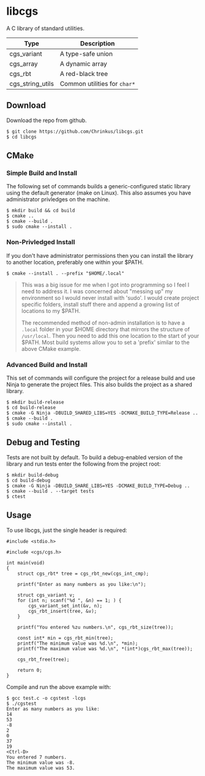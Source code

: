 # libcgs

A C library of standard utilities.

|Type|Description|
|----|-----------|
|cgs\_variant|A type-safe union|
|cgs\_array|A dynamic array|
|cgs\_rbt|A red-black tree|
|cgs\_string\_utils|Common utilities for `char*`|

## Download

Download the repo from github.

```
$ git clone https://github.com/Chrinkus/libcgs.git
$ cd libcgs
```

## CMake

### Simple Build and Install

The following set of commands builds a generic-configured static library using the default generator (make on Linux). This also assumes you have administrator privledges on the machine.

```
$ mkdir build && cd build
$ cmake ..
$ cmake --build .
$ sudo cmake --install .
```

### Non-Privledged Install

If you don't have administrator permissions then you can install the library to another location, preferably one within your $PATH.

```
$ cmake --install . --prefix "$HOME/.local"
```

> This was a big issue for me when I got into programming so I feel I need to address it. I was concerned about "messing up" my environment so I would never install with 'sudo'. I would create project specific folders, install stuff there and append a growing list of locations to my $PATH.
>
> The recommended method of non-admin installation is to have a `.local` folder in your $HOME directory that mirrors the structure of `/usr/local`. Then you need to add this one location to the start of your $PATH. Most build systems allow you to set a 'prefix' similar to the above CMake example.

### Advanced Build and Install

This set of commands will configure the project for a release build and use Ninja to generate the project files. This also builds the project as a shared library.

```
$ mkdir build-release
$ cd build-release
$ cmake -G Ninja -DBUILD_SHARED_LIBS=YES -DCMAKE_BUILD_TYPE=Release ..
$ cmake --build .
$ sudo cmake --install .
```

## Debug and Testing

Tests are not built by default. To build a debug-enabled version of the library and run tests enter the following from the project root:

```
$ mkdir build-debug
$ cd build-debug
$ cmake -G Ninja -DBUILD_SHARE_LIBS=YES -DCMAKE_BUILD_TYPE=Debug ..
$ cmake --build . --target tests
$ ctest
```

## Usage

To use libcgs, just the single header is required:
```
#include <stdio.h>

#include <cgs/cgs.h>

int main(void)
{
	struct cgs_rbt* tree = cgs_rbt_new(cgs_int_cmp);

	printf("Enter as many numbers as you like:\n");

	struct cgs_variant v;
	for (int n; scanf("%d ", &n) == 1; ) {
		cgs_variant_set_int(&v, n);
		cgs_rbt_insert(tree, &v);
	}

	printf("You entered %zu numbers.\n", cgs_rbt_size(tree));

	const int* min = cgs_rbt_min(tree);
	printf("The minimum value was %d.\n", *min);
	printf("The maximum value was %d.\n", *(int*)cgs_rbt_max(tree));

	cgs_rbt_free(tree);

	return 0;
}
```

Compile and run the above example with:
```
$ gcc test.c -o cgstest -lcgs
$ ./cgstest
Enter as many numbers as you like:
14
53
-8
2
0
37
19
<Ctrl-D>
You entered 7 numbers.
The minimum value was -8.
The maximum value was 53.
```
